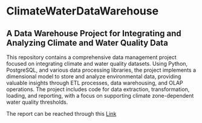 # ClimateWaterDataWarehouse
## A Data Warehouse Project for Integrating and Analyzing Climate and Water Quality Data

This repository contains a comprehensive data management project focused on integrating climate and water quality datasets. Using Python, PostgreSQL, and various data processing libraries, the project implements a dimensional model to store and analyze environmental data, providing valuable insights through ETL processes, data warehousing, and OLAP operations. The project includes code for data extraction, transformation, loading, and reporting, with a focus on supporting climate zone-dependent water quality thresholds.

The report can be reached through this <a href="https://docs.google.com/presentation/d/e/2PACX-1vSwfxxyG8AiXtG-MVAheYwsmTpAiRQ-IxRxJf12hVNIHw2TC-TfoeyJ00eu-q548Q/pub?start=false&loop=false&delayms=3000(https://www.canva.com/design/DAGQi4gJ3TU/wFD2K_w47zchU7Cjw0j44Q/view?utm_content=DAGQi4gJ3TU&utm_campaign=designshare&utm_medium=link&utm_source=editor)">Link</a>

